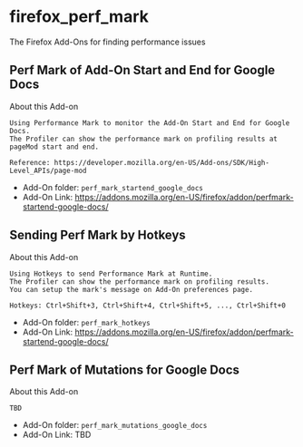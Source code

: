 # firefox_perf_mark
The Firefox Add-Ons for finding performance issues


## Perf Mark of Add-On Start and End for Google Docs

About this Add-on
```
Using Performance Mark to monitor the Add-On Start and End for Google Docs.
The Profiler can show the performance mark on profiling results at pageMod start and end.

Reference: https://developer.mozilla.org/en-US/Add-ons/SDK/High-Level_APIs/page-mod
```

* Add-On folder: `perf_mark_startend_google_docs`
* Add-On Link: https://addons.mozilla.org/en-US/firefox/addon/perfmark-startend-google-docs/

## Sending Perf Mark by Hotkeys

About this Add-on
```
Using Hotkeys to send Performance Mark at Runtime.
The Profiler can show the performance mark on profiling results.
You can setup the mark's message on Add-On preferences page.

Hotkeys: Ctrl+Shift+3, Ctrl+Shift+4, Ctrl+Shift+5, ..., Ctrl+Shift+0
```

* Add-On folder: `perf_mark_hotkeys`
* Add-On Link: https://addons.mozilla.org/en-US/firefox/addon/perfmark-startend-google-docs/

## Perf Mark of Mutations for Google Docs

About this Add-on
```
TBD
```

* Add-On folder: `perf_mark_mutations_google_docs`
* Add-On Link: TBD
